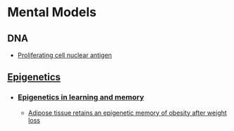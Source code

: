 # Mental Models

## DNA
- [Proliferating cell nuclear antigen](dna/pcna.md)
## [Epigenetics](https://en.wikipedia.org/wiki/Epigenetics)
- ### [Epigenetics in learning and memory](https://en.wikipedia.org/wiki/Epigenetics_in_learning_and_memory)
	- [Adipose tissue retains an epigenetic memory of obesity after weight loss](biology/papers/adipose-tissue-retains-an-epigenetic-memory-of-obesity-after-weight-loss.md)

